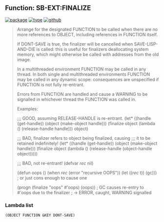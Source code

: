 ## Function: SB-EXT:FINALIZE
[![package](https://img.shields.io/badge/Package-SB--EXT-5f9ea0.svg?style=social&colorA=999999)](../) [![type](https://img.shields.io/badge/Type-Function-5f9ea0.svg?style=social&colorA=999999)](../#function) [![github](https://img.shields.io/badge/GitHub-View_the_source-5f9ea0.svg?style=social&colorA=999999&logo=github)](https://github.com/sbcl/sbcl/blob/master/src/code/final.lisp/) 

> Arrange for the designated FUNCTION to be called when there
> are no more references to OBJECT, including references in
> FUNCTION itself.
> 
> If DONT-SAVE is true, the finalizer will be cancelled when
> SAVE-LISP-AND-DIE is called: this is useful for finalizers
> deallocating system memory, which might otherwise be called
> with addresses from the old image.
> 
> In a multithreaded environment FUNCTION may be called in any
> thread. In both single and multithreaded environments FUNCTION
> may be called in any dynamic scope: consequences are unspecified
> if FUNCTION is not fully re-entrant.
> 
> Errors from FUNCTION are handled and cause a WARNING to be
> signalled in whichever thread the FUNCTION was called in.
> 
> Examples:
> 
> ;;; GOOD, assuming RELEASE-HANDLE is re-entrant.
> (let* ((handle (get-handle))
> (object (make-object handle)))
> (finalize object (lambda () (release-handle handle)))
> object)
> 
> ;;; BAD, finalizer refers to object being finalized, causing
> ;;; it to be retained indefinitely!
> (let* ((handle (get-handle))
> (object (make-object handle)))
> (finalize object
> (lambda ()
> (release-handle (object-handle object)))))
> 
> ;;; BAD, not re-entrant!
> (defvar *rec* nil)
> 
> (defun oops ()
> (when *rec*
> (error "recursive OOPS"))
> (let ((*rec* t))
> (gc))) ; or just cons enough to cause one
> 
> (progn
> (finalize "oops" #'oops)
> (oops)) ; GC causes re-entry to #'oops due to the finalizer
> ; -> ERROR, caught, WARNING signalled

### Lambda list
```
(OBJECT FUNCTION &KEY DONT-SAVE)
```
